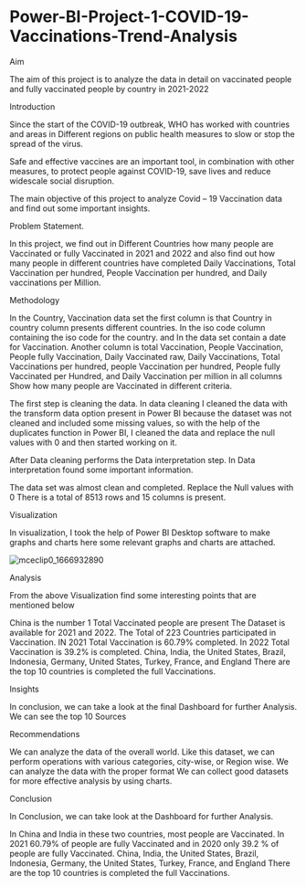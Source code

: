# Power-BI-Project-1-COVID-19-Vaccinations-Trend-Analysis
Aim

The aim of this project is to analyze the data in detail on vaccinated people and fully vaccinated people by country in 2021-2022

Introduction

Since the start of the COVID-19 outbreak, WHO has worked with countries and areas in Different regions on public health measures to slow or stop the spread of the virus.

Safe and effective vaccines are an important tool, in combination with other measures, to protect people against COVID-19, save lives and reduce widescale social disruption.

The main objective of this project to analyze Covid – 19 Vaccination data and find out some important insights.

Problem Statement.

In this project, we find out in Different Countries how many people are Vaccinated or fully Vaccinated in 2021 and 2022 and also find out how many people in different countries have completed Daily Vaccinations, Total Vaccination per hundred, People Vaccination per hundred, and Daily vaccinations per Million.

Methodology

In the Country, Vaccination data set the first column is that Country in country column presents different countries.
In the iso code column containing the iso code for the country. and In the data set contain a date for Vaccination.
Another column is total Vaccination, People Vaccination, People fully Vaccination, Daily Vaccinated raw, Daily Vaccinations, Total Vaccinations per hundred, people Vaccination per hundred, People fully Vaccinated per Hundred, and Daily Vaccination per million in all columns Show how many people are Vaccinated in different criteria.
 
The first step is cleaning the data. In data cleaning I cleaned the data with the transform data option present in Power BI because the dataset was not cleaned and included some missing values, so with the help of the duplicates function in Power BI, I cleaned the data and replace the null values with 0 and then started working on it.
 
After Data cleaning performs the Data interpretation step. In Data interpretation found some important information.
 
The data set was almost clean and completed.
Replace the Null values with 0
There is a total of 8513 rows and 15 columns is present.
 
Visualization

In visualization, I took the help of Power BI Desktop software to make graphs and charts here some relevant graphs and charts are attached. 

![mceclip0_1666932890](https://github.com/Mahendrank02/Power-BI-Project-1---COVID-19-Vaccinations-Trend-Analysis/assets/121614027/f59010e1-ec83-4ca7-8531-6120841c0d1c)















 

Analysis

From the above Visualization find some interesting points that are mentioned below

China is the number 1 Total Vaccinated people are present
The Dataset is available for 2021 and 2022.
The Total of 223 Countries participated in Vaccination.
IN 2021 Total Vaccination is 60.79% completed.
In 2022 Total Vaccination is 39.2% is completed.
China, India, the United States, Brazil, Indonesia, Germany, United States, Turkey, France, and England There are the top 10 countries is completed the full Vaccinations.
 

 

 

Insights

In conclusion, we can take a look at the final Dashboard for further Analysis.
We can see the top 10 Sources
 

Recommendations

We can analyze the data of the overall world.
Like this dataset, we can perform operations with various categories, city-wise, or Region wise.
We can analyze the data with the proper format
We can collect good datasets for more effective analysis by using charts.
 

Conclusion

In Conclusion, we can take look at the Dashboard for further Analysis.

In China and India in these two countries, most people are Vaccinated.
In 2021 60.79% of people are fully Vaccinated and in 2020 only 39.2 % of people are fully Vaccinated.
China, India, the United States, Brazil, Indonesia, Germany, the United States, Turkey, France, and England There are the top 10 countries is completed the full Vaccinations.
